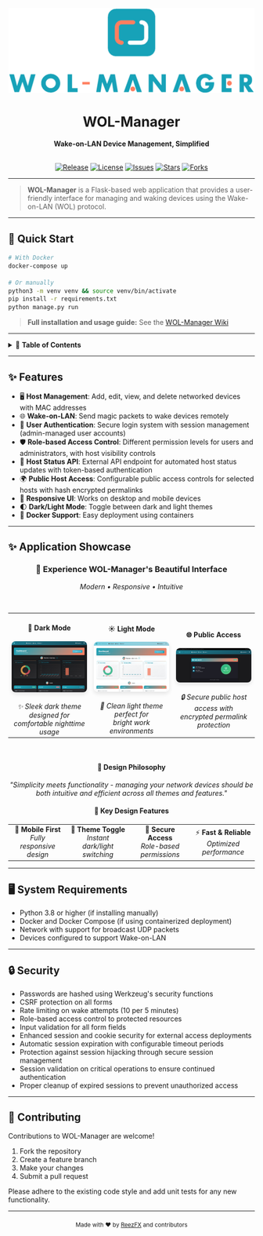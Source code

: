 <div align="center">
  <img src="app/static/img/WOL-Manager-DIsplay.png" alt="WOL-Manager Display" width="650"><br>
  <h1>WOL-Manager</h1>
  <b>Wake-on-LAN Device Management, Simplified</b>
  <br><br>

  <!-- Badges -->
  <a href="https://github.com/ReezFX/WOL-Manager/releases"><img src="https://img.shields.io/github/v/release/ReezFX/WOL-Manager?style=flat-square" alt="Release"></a>
  <a href="https://github.com/ReezFX/WOL-Manager/blob/main/LICENSE"><img src="https://img.shields.io/github/license/ReezFX/WOL-Manager?style=flat-square" alt="License"></a>
  <a href="https://github.com/ReezFX/WOL-Manager/issues"><img src="https://img.shields.io/github/issues/ReezFX/WOL-Manager?style=flat-square" alt="Issues"></a>
  <a href="https://github.com/ReezFX/WOL-Manager/stargazers"><img src="https://img.shields.io/github/stars/ReezFX/WOL-Manager?style=flat-square" alt="Stars"></a>
  <a href="https://github.com/ReezFX/WOL-Manager/network/members"><img src="https://img.shields.io/github/forks/ReezFX/WOL-Manager?style=flat-square" alt="Forks"></a>
</div>

---

> **WOL-Manager** is a Flask-based web application that provides a user-friendly interface for managing and waking devices using the Wake-on-LAN (WOL) protocol.

---

## 🚀 Quick Start

```bash
# With Docker
docker-compose up

# Or manually
python3 -m venv venv && source venv/bin/activate
pip install -r requirements.txt
python manage.py run
```

> **Full installation and usage guide:** See the [WOL-Manager Wiki](https://github.com/ReezFX/WOL-Manager/wiki)

---

<details>
<summary>📑 <b>Table of Contents</b></summary>

- [Features](#-features)
- [Application Showcase](#-application-showcase)
- [System Requirements](#-system-requirements)
- [Security](#-security)
- [Contributing](#-contributing)
</details>

---

## ✨ Features

- 🖥️ **Host Management**: Add, edit, view, and delete networked devices with MAC addresses
- 🌐 **Wake-on-LAN**: Send magic packets to wake devices remotely
- 🔐 **User Authentication**: Secure login system with session management (admin-managed user accounts)
- 🛡️ **Role-based Access Control**: Different permission levels for users and administrators, with host visibility controls
- 🔗 **Host Status API**: External API endpoint for automated host status updates with token-based authentication
- 🌍 **Public Host Access**: Configurable public access controls for selected hosts with hash encrypted permalinks
- 📱 **Responsive UI**: Works on desktop and mobile devices
- 🌓 **Dark/Light Mode**: Toggle between dark and light themes
- 🐳 **Docker Support**: Easy deployment using containers

---

## ✨ Application Showcase

<div align="center">
  <h3>🎨 <strong>Experience WOL-Manager's Beautiful Interface</strong></h3>
  <p><em>Modern • Responsive • Intuitive</em></p>
</div>

<br>

<table>
  <tr>
    <td align="center" width="33%">
      <h4>🌙 <strong>Dark Mode</strong></h4>
      <img src="app/static/img/Example1.png" alt="WOL-Manager Dark Mode" width="100%" style="border-radius: 8px; box-shadow: 0 4px 8px rgba(0,0,0,0.1);">
      <br><br>
      <em>✨ Sleek dark theme designed for<br>comfortable nighttime usage</em>
    </td>
    <td align="center" width="33%">
      <h4>☀️ <strong>Light Mode</strong></h4>
      <img src="app/static/img/Example2.png" alt="WOL-Manager Light Mode" width="100%" style="border-radius: 8px; box-shadow: 0 4px 8px rgba(0,0,0,0.1);">
      <br><br>
      <em>🌟 Clean light theme perfect for<br>bright work environments</em>
    </td>
    <td align="center" width="33%">
      <h4>🌐 <strong>Public Access</strong></h4>
      <img src="app/static/img/Example3.png" alt="WOL-Manager Public Host Feature" width="100%" style="border-radius: 8px; box-shadow: 0 4px 8px rgba(0,0,0,0.1);">
      <br><br>
      <em>🔒 Secure public host access with<br>encrypted permalink protection</em>
    </td>
  </tr>
</table>

<br>

<div align="center">
  <h4>🎯 <strong>Design Philosophy</strong></h4>
  <p><em>"Simplicity meets functionality - managing your network devices should be both intuitive and efficient across all themes and features."</em></p>
  
  <h4>🚀 <strong>Key Design Features</strong></h4>
  <table>
    <tr>
      <td align="center">📱 <strong>Mobile First</strong><br><em>Fully responsive design</em></td>
      <td align="center">🎨 <strong>Theme Toggle</strong><br><em>Instant dark/light switching</em></td>
      <td align="center">🔐 <strong>Secure Access</strong><br><em>Role-based permissions</em></td>
      <td align="center">⚡ <strong>Fast & Reliable</strong><br><em>Optimized performance</em></td>
    </tr>
  </table>
</div>

---

## 🖥️ System Requirements

- Python 3.8 or higher (if installing manually)
- Docker and Docker Compose (if using containerized deployment)
- Network with support for broadcast UDP packets
- Devices configured to support Wake-on-LAN

---

## 🔒 Security

- Passwords are hashed using Werkzeug's security functions
- CSRF protection on all forms
- Rate limiting on wake attempts (10 per 5 minutes)
- Role-based access control to protected resources
- Input validation for all form fields
- Enhanced session and cookie security for external access deployments
- Automatic session expiration with configurable timeout periods
- Protection against session hijacking through secure session management
- Session validation on critical operations to ensure continued authentication
- Proper cleanup of expired sessions to prevent unauthorized access

---

## 🤝 Contributing

Contributions to WOL-Manager are welcome!

1. Fork the repository
2. Create a feature branch
3. Make your changes
4. Submit a pull request

Please adhere to the existing code style and add unit tests for any new functionality.

---

<div align="center">
  <sub>Made with ❤️ by <a href="https://github.com/ReezFX">ReezFX</a> and contributors</sub>
</div>


